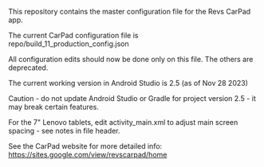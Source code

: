 This repository contains the master configuration file for the Revs CarPad app.

The current CarPad configuration file is repo/build_11_production_config.json

All configuration edits should now be done only on this file. The others are deprecated.

The current working version in Android Studio is 2.5 (as of Nov 28 2023)

Caution - do not update Android Studio or Gradle for project version 2.5 - it may break certain features.

For the 7" Lenovo tablets, edit activity_main.xml to adjust main screen spacing - see notes in file header.

See the CarPad website for more detailed info: https://sites.google.com/view/revscarpad/home


